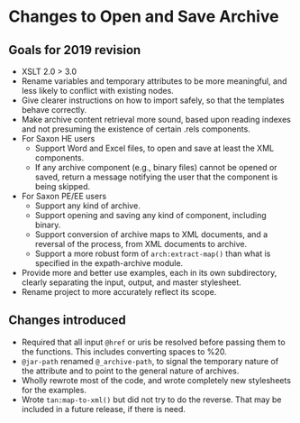 # Changes to Open and Save Archive

## Goals for 2019 revision
- XSLT 2.0 > 3.0
- Rename variables and temporary attributes to be more meaningful, and less likely to conflict with existing nodes.
- Give clearer instructions on how to import safely, so that the templates behave correctly.
- Make archive content retrieval more sound, based upon reading indexes and not presuming the existence of certain .rels components.
- For Saxon HE users
   - Support Word and Excel files, to open and save at least the XML components.
   - If any archive component (e.g., binary files) cannot be opened or saved, return a message notifying the user that the component is being skipped.
- For Saxon PE/EE users
   - Support any kind of archive.
   - Support opening and saving any kind of component, including binary.
   - Support conversion of archive maps to XML documents, and a reversal of the process, from XML documents to archive. 
   - Support a more robust form of `arch:extract-map()` than what is specified in the expath-archive module.
- Provide more and better use examples, each in its own subdirectory, clearly separating the input, output, and master stylesheet.
- Rename project to more accurately reflect its scope.

## Changes introduced
- Required that all input `@href` or uris be resolved before passing them to the functions. This includes converting spaces to %20.
- `@jar-path` renamed `@_archive-path`, to signal the temporary nature of the attribute and to point to the general nature of archives.
- Wholly rewrote most of the code, and wrote completely new stylesheets for the examples.
- Wrote `tan:map-to-xml()` but did not try to do the reverse. That may be included in a future release, if there is need.  